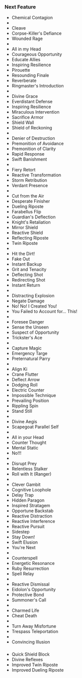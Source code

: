 ### Next Feature

- Chemical Contagion
-
- Cleave
- Corpse-Killer's Defiance
- Wounded Rage
-
- All in my Head
- Courageous Opportunity
- Educate Allies
- Inspiring Resilience
- Pirouette
- Resounding Finale
- Reverberate
- Ringmaster's Introduction
-
- Divine Grace
- Everdistant Defense
- Inspiring Resilience
- Miraculous Intervention
- Sacrifice Armor
- Shield Wall
- Shield of Reckoning
-
- Denier of Destruction
- Premonition of Avoidance
- Premonition of Clarity
- Rapid Response
- Swift Banishment
-
- Fiery Retort
- Reactive Transformation
- Storm Retribution
- Verdant Presence
-
- Cut from the Air
- Desperate Finisher
- Dueling Riposte
- Farabellus Flip
- Guardian's Deflection
- Knight's Retaliation
- Mirror Shield
- Reactive Shield
- Reflecting Riposte
- Twin Riposte
-
- Hit the Dirt!
- Fake Out
- Instant Backup
- Grit and Tenacity
- Deflecting Shot
- Redirecting Shot
- Instant Return
-
- Distracting Explosion
- Negate Damage
- No! No! I Created You!
- You Failed to Account for… This!
-
- Foresee Danger
- Sense the Unseen
- Suspect of Opportunity
- Trickster's Ace
-
- Capture Magic
- Emergency Targe
- Preternatural Parry
-
- Align Ki
- Crane Flutter
- Deflect Arrow
- Dodging Roll
- Electric Counter
- Impossible Technique
- Prevailing Position
- Rippling Spin
- Stand Still
-
- Divine Aegis
- Scapegoat Parallel Self
-
- All in your Head
- Counter Thought
- Mental Static
- No!!!
-
- Disrupt Prey
- Relentless Stalker
- Roll with It (Ranger)
-
- Clever Gambit
- Cognitive Loophole
- Delay Trap
- Hidden Paragon
- Inspired Stratagem
- Opportune Backstab
- Reactive Distraction
- Reactive Interference
- Reactive Pursuit
- Sidestep
- Stay Down!
- Swift Elusion
- You're Next
-
- Counterspell
- Energetic Resonance
- Ruby Resurrection
- Spell Relay
-
- Reactive Dismissal
- Eidolon's Opportunity
- Protective Bond
- Summoner's Call
-
- Charmed Life
- Cheat Death
-
- Turn Away Misfortune
- Trespass Teleportation
-
- Convincing Illusion



### 

- Quick Shield Block
- Divine Reflexes
- Improved Twin Riposte
- Improved Dueling Riposte
